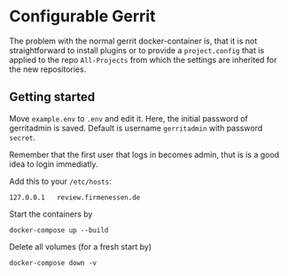Configurable Gerrit
===================

The problem with the normal gerrit docker-container is, that it is not 
straightforward to install plugins or to provide a `project.config` that 
is applied to the repo `All-Projects` from which the settings are 
inherited for the new repositories.

## Getting started

Move `example.env` to `.env` and edit it. Here, the initial password 
of gerritadmin is saved. Default is username `gerritadmin` with password 
`secret`.

Remember that the first user that logs in becomes admin, thut is is a good
idea to login immediatly.

Add this to your `/etc/hosts`: 
```
127.0.0.1   review.firmenessen.de
```

Start the containers by 


```
docker-compose up --build 
```

Delete all volumes (for a fresh start by)


```
docker-compose down -v
```